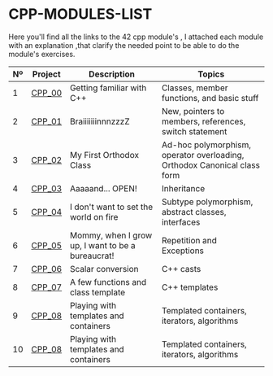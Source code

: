 # CPP-MODULES-LIST
Here you'll find all the links to the 42 cpp module's , I attached each module with an explanation ,that clarify the needed point to be able to do the module's exercises.

| Nº | Project | Description                               | Topics                                          |
|----|---------|-------------------------------------------|-------------------------------------------------|
| 1  | [CPP_00](https://github.com/Othmane-Farissi/CPP-00) | Getting familiar with C++                 | Classes, member functions, and basic stuff      |
| 2  | [CPP_01](https://github.com/Othmane-Farissi/CPP-01) | BraiiiiiiinnnzzzZ                         | New, pointers to members, references, switch statement |
| 3  | [CPP_02](https://github.com/Othmane-Farissi/CPP-02) | My First Orthodox Class                    | Ad-hoc polymorphism, operator overloading, Orthodox Canonical class form |
| 4  | [CPP_03](https://github.com/Othmane-Farissi/CPP-03) | Aaaaand... OPEN!                           | Inheritance                                    |
| 5  | [CPP_04](https://github.com/Othmane-Farissi/CPP-04) | I don't want to set the world on fire      | Subtype polymorphism, abstract classes, interfaces |
| 6  | [CPP_05](https://github.com/Othmane-Farissi/CPP-05) | Mommy, when I grow up, I want to be a bureaucrat! | Repetition and Exceptions               |
| 7  | [CPP_06](https://github.com/Othmane-Farissi/CPP-06) | Scalar conversion                          | C++ casts                                      |
| 8  | [CPP_07](https://github.com/Othmane-Farissi/CPP-07) | A few functions and class template         | C++ templates                                  |
| 9  | [CPP_08](https://github.com/Othmane-Farissi/CPP-08) | Playing with templates and containers      | Templated containers, iterators, algorithms    |
| 10  | [CPP_08](https://github.com/Othmane-Farissi/CPP-09) | Playing with templates and containers      | Templated containers, iterators, algorithms    |


